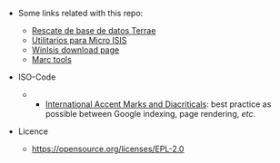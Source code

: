 * Some links related with this repo:
     - [Rescate de base de datos Terrae](http://rescatandoterrae.tumblr.com/)
     - [Utilitarios para Micro ISIS](http://www.santafe-conicet.gov.ar/servicios/isis/utilitarios/manzanos.htm)
     - [WinIsis download page](http://www.unesco.org/new/en/communication-and-information/information-society/open-source-and-low-cost-technologies/information-processing-tools/cdsisis-database-software/cdsisis-for-window/)
     - [Marc tools](http://www.loc.gov/marc/marctools.html)
     
* ISO-Code
     - * [International Accent Marks and Diacriticals](http://www.starr.net/is/type/htmlcodes.html): best practice as possible between Google indexing, page rendering, _etc_.

* Licence
     - https://opensource.org/licenses/EPL-2.0